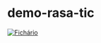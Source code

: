 # demo-rasa-tic

[![Fichário](https://mybinder.org/badge_logo.svg)](https://mybinder.org/v2/gh/Tatan16/demo-rasa-tic/main/CABE%C3%87A)
